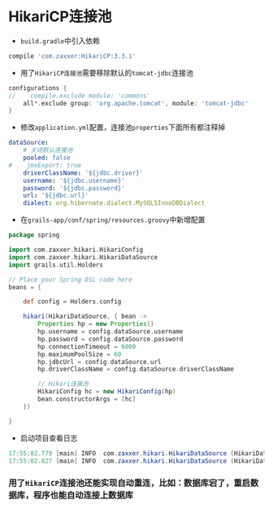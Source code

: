 # HikariCP连接池

* `build.gradle`中引入依赖

```groovy
compile 'com.zaxxer:HikariCP:3.3.1'
```

* 用了`HikariCP连接池`需要移除默认的`tomcat-jdbc`连接池

```groovy
configurations {
//    compile.exclude module: 'commons'
    all*.exclude group: 'org.apache.tomcat', module: 'tomcat-jdbc'
}
```

* 修改`application.yml`配置，连接池`properties`下面所有都注释掉

```yaml
dataSource:
    # 关闭默认连接池
    pooled: false
#    jmxExport: true
    driverClassName: '${jdbc.driver}'
    username: '${jdbc.username}'
    password: '${jdbc.password}'
    url: '${jdbc.url}'
    dialect: org.hibernate.dialect.MySQL5InnoDBDialect
```

* 在`grails-app/conf/spring/resources.groovy`中新增配置

```groovy
package spring

import com.zaxxer.hikari.HikariConfig
import com.zaxxer.hikari.HikariDataSource
import grails.util.Holders

// Place your Spring DSL code here
beans = {

    def config = Holders.config

    hikari(HikariDataSource, { bean ->
        Properties hp = new Properties()
        hp.username = config.dataSource.username
        hp.password = config.dataSource.password
        hp.connectionTimeout = 6000
        hp.maximumPoolSize = 60
        hp.jdbcUrl = config.dataSource.url
        hp.driverClassName = config.dataSource.driverClassName

        // Hikari连接池
        HikariConfig hc = new HikariConfig(hp)
        bean.constructorArgs = [hc]
    })

}

```

* 启动项目查看日志

```java
17:55:02.779 [main] INFO  com.zaxxer.hikari.HikariDataSource (HikariDataSource.java:80) - HikariPool-1 - Starting...
17:55:02.827 [main] INFO  com.zaxxer.hikari.HikariDataSource (HikariDataSource.java:82) - HikariPool-1 - Start completed.
```

### 用了`HikariCP`连接池还能实现自动重连，比如：数据库宕了，重启数据库，程序也能自动连接上数据库

